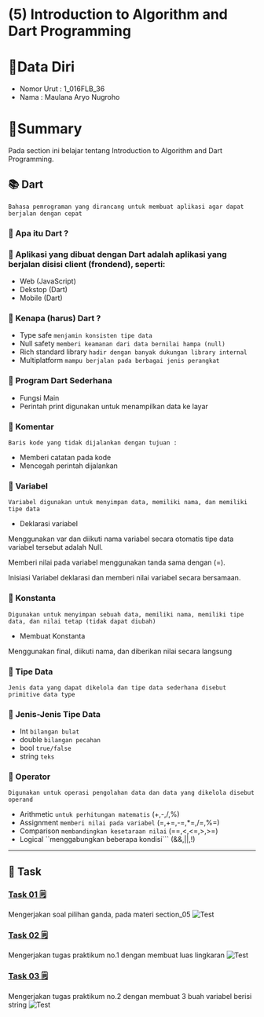 # (5) Introduction to Algorithm and Dart Programming

# 👨Data Diri
- Nomor Urut : 1_016FLB_36
- Nama : Maulana Aryo Nugroho

# 📔Summary
Pada section ini belajar tentang Introduction to Algorithm and Dart Programming.


## 📚 Dart
``` Bahasa pemrograman yang dirancang untuk membuat aplikasi agar dapat berjalan dengan cepat ```

### 📗 Apa itu Dart ? 
### 📖 Aplikasi yang dibuat dengan Dart adalah aplikasi yang berjalan disisi client (frondend), seperti:
- Web (JavaScript)
- Dekstop (Dart)
- Mobile (Dart)

### 📖 Kenapa (harus) Dart ?
- Type safe ``` menjamin konsisten tipe data ```
- Null safety ``` memberi keamanan dari data bernilai hampa (null) ```
- Rich standard library ``` hadir dengan banyak dukungan library internal ```
- Multiplatform ``` mampu berjalan pada berbagai jenis perangkat ```

### 📖 Program Dart Sederhana
- Fungsi Main
- Perintah print digunakan untuk menampilkan data ke layar

### 📘 Komentar
``` Baris kode yang tidak dijalankan dengan tujuan : ```

- Memberi catatan pada kode
- Mencegah perintah dijalankan

### 📗 Variabel
``` Variabel digunakan untuk menyimpan data, memiliki nama, dan memiliki tipe data ```

- Deklarasi variabel

Menggunakan var dan diikuti nama variabel secara otomatis tipe data variabel tersebut adalah Null.

Memberi nilai pada variabel menggunakan tanda sama dengan (=).

Inisiasi Variabel deklarasi dan memberi nilai variabel secara bersamaan.

### 📙 Konstanta
``` Digunakan untuk menyimpan sebuah data, memiliki nama, memiliki tipe data, dan nilai tetap (tidak dapat diubah) ```
- Membuat Konstanta

Menggunakan final, diikuti nama, dan diberikan nilai secara langsung

### 📘 Tipe Data
``` Jenis data yang dapat dikelola dan tipe data sederhana disebut primitive data type ```

### 📖 Jenis-Jenis Tipe Data
- Int ```bilangan bulat```
- double ```bilangan pecahan```
- bool ```true/false```
- string ```teks```

### 📗 Operator
``` Digunakan untuk operasi pengolahan data dan data yang dikelola disebut operand ```

- Arithmetic ```untuk perhitungan matematis``` (+,-,/,%)
- Assignment ```memberi nilai pada variabel``` (=,+=,-=,*=,/=,%=)
- Comparison ```membandingkan kesetaraan nilai``` (==,<,<=,>,>=)
- Logical ``menggabungkan beberapa kondisi```
(&&,||,!)

---
## 📒 Task
### [Task 01 🗒](#descriptive-)
Mengerjakan soal pilihan ganda, pada materi section_05
![Test](screenshot/image_01.png)

### [Task 02 🗒](#descriptive-)
Mengerjakan tugas praktikum no.1 dengan membuat luas lingkaran
![Test](screenshot/image_02.png)

### [Task 03 🗒](#descriptive-)
Mengerjakan tugas praktikum no.2 dengan membuat 3 buah variabel berisi string
![Test](screenshot/image_03.png)